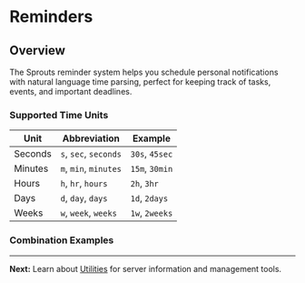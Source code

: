 # Reminders

## Overview

The Sprouts reminder system helps you schedule personal notifications with natural language time parsing, perfect for keeping track of tasks, events, and important deadlines.

### Supported Time Units

| Unit    | Abbreviation          | Example        |
| ------- | --------------------- | -------------- |
| Seconds | `s`, `sec`, `seconds` | `30s`, `45sec` |
| Minutes | `m`, `min`, `minutes` | `15m`, `30min` |
| Hours   | `h`, `hr`, `hours`    | `2h`, `3hr`    |
| Days    | `d`, `day`, `days`    | `1d`, `2days`  |
| Weeks   | `w`, `week`, `weeks`  | `1w`, `2weeks` |

### Combination Examples



***

**Next:** Learn about [Utilities](utilities.md) for server information and management tools.
